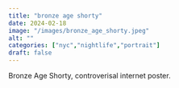 ```yaml
---
title: "bronze age shorty"
date: 2024-02-18
image: "/images/bronze_age_shorty.jpeg"
alt: ""
categories: ["nyc","nightlife","portrait"]
draft: false
---
```


Bronze Age Shorty, controverisal internet poster. 